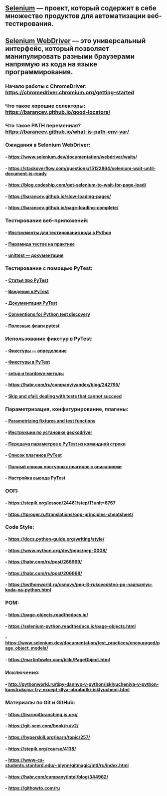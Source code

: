 ## [Selenium](https://www.selenium.dev/) — проект, который содержит в себе множество продуктов для автоматизации веб-тестирования.
## [Selenium WebDriver](https://www.selenium.dev/documentation/webdriver/) — это универсальный интерфейс, который позволяет манипулировать разными браузерами напрямую из кода на языке программирования.

### Начало работы с ChromeDriver: https://chromedriver.chromium.org/getting-started
### Что такое хорошие селекторы: https://barancev.github.io/good-locators/
### Что такое PATH переменная? https://barancev.github.io/what-is-path-env-var/

### Ожидания в Selenium WebDriver:
#### - https://www.selenium.dev/documentation/webdriver/waits/
#### - https://stackoverflow.com/questions/15122864/selenium-wait-until-document-is-ready
#### - https://blog.codeship.com/get-selenium-to-wait-for-page-load/
#### - https://barancev.github.io/slow-loading-pages/
#### - https://barancev.github.io/page-loading-complete/

### Тестирование веб-приложений:
#### - [Инструменты для тестирования кода в Python](https://realpython.com/python-testing/)
#### - [Пирамида тестов на практике](https://habr.com/ru/post/358950/)
#### - [unittest — документация](https://docs.python.org/3/library/unittest.html)

### Тестирование с помощью PyTest:
#### - [Статья про PyTest](https://habr.com/ru/post/269759/)
#### - [Введение в PyTest](https://coderlessons.com/tutorials/python-technologies/uznaite-pytest/pytest-kratkoe-rukovodstvo)
#### - [Документация PyTest](https://docs.pytest.org/en/latest/)
#### - [Conventions for Python test discovery](https://docs.pytest.org/en/stable/goodpractices.html)
#### - [Полезные флаги pytest](https://gist.github.com/amatellanes/12136508b816469678c2)

### Использование фикстур в PyTest:
#### - [Фикстуры — определение](https://en.wikipedia.org/wiki/Test_fixture#Software)
#### - [Фикстуры в PyTest](https://docs.pytest.org/en/stable/fixture.html)
#### - [setup и teardown методы](https://docs.pytest.org/en/stable/xunit_setup.html)
#### - https://habr.com/ru/company/yandex/blog/242795/
#### - [Skip and xfail: dealing with tests that cannot succeed](https://pytest.org/en/stable/skipping.html)

### Параметризация, конфигурирование, плагины:
#### - [Parametrizing fixtures and test functions](https://docs.pytest.org/en/stable/parametrize.html)
#### - [Инструкции по установке geckodriver](https://selenium-python.com/install-geckodriver)
#### - [Передача параметров в PyTest из командной строки](https://docs.pytest.org/en/stable/example/simple.html?highlight=addoption)
#### - [Список плагинов PyTest](http://docs.pytest.org/en/stable/plugins.html)
#### - [Полный список доступных плагинов с описаниями](https://docs.pytest.org/en/latest/reference/plugin_list.html)
#### - [Настройка вывода PyTest](https://docs.pytest.org/en/stable/usage.html#modifying-python-traceback-printing)

### ООП:
#### - https://stepik.org/lesson/24461/step/1?unit=6767
#### - https://tproger.ru/translations/oop-principles-cheatsheet/

### Code Style:
#### - https://docs.python-guide.org/writing/style/
#### - https://www.python.org/dev/peps/pep-0008/
#### - https://habr.com/ru/post/266969/
#### - https://habr.com/ru/post/206868/
#### - https://pythonworld.ru/osnovy/pep-8-rukovodstvo-po-napisaniyu-koda-na-python.html

### POM:
#### - https://page-objects.readthedocs.io/
#### - https://selenium-python.readthedocs.io/page-objects.html
#### - https://www.selenium.dev/documentation/test_practices/encouraged/page_object_models/
#### - https://martinfowler.com/bliki/PageObject.html

### Исключения:
#### - http://pythonworld.ru/tipy-dannyx-v-python/isklyucheniya-v-python-konstrukciya-try-except-dlya-obrabotki-isklyuchenij.html

### Материалы по Git и GitHub:
#### - https://learngitbranching.js.org/
#### - https://git-scm.com/book/ru/v2/
#### - https://hyperskill.org/learn/topic/257/
#### - https://stepik.org/course/4138/
#### - https://www-cs-students.stanford.edu/~blynn/gitmagic/intl/ru/index.html
#### - https://habr.com/company/intel/blog/344962/
#### - https://githowto.com/ru
